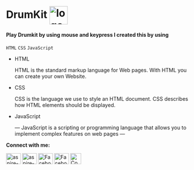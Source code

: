 # DrumKit <a href="https://aspire-srv.github.io/DrumKit/" target="blank"><img align="center" src="https://encrypted-tbn0.gstatic.com/images?q=tbn:ANd9GcTp8tQG5G6KIQKnrym0hcExpn8aaOS3gULcS__nv6ReRJ737QY13g3Tf5mB_VWFcekL52s&usqp=CAU" alt="logo" height="50" width="50" /></a>
#### Play Drumkit by using mouse and keypress I created this by using
  `HTML` `CSS` `JavaScript` 

<ul>
  <li>HTML</li>
  <p>HTML is the standard markup language for Web pages.
    With HTML you can create your own Website.</p>
  <li>CSS</li>
  <p>CSS is the language we use to style an HTML document.
   CSS describes how HTML elements should be displayed.</p>
  <li>JavaScript</li>
  <p> — JavaScript is a scripting or programming language that allows you to implement complex features on web pages —</p>
  
  
  </ul>

**Connect with me:**
<p align="left">
<a href="https://www.linkedin.com/in/sourabh-kashyap-539924176/" target="blank"><img align="center" src="https://cdn.jsdelivr.net/npm/simple-icons@3.0.1/icons/linkedin.svg" alt="aspire-srv" height="30" width="40" /></a>
  <a href="https://twitter.com/shariff_Srv" target="blank"><img align="center" src="https://cdn.jsdelivr.net/npm/simple-icons@3.0.1/icons/twitter.svg" alt="aspire-srv" height="30" width="40" /></a>
   <a href="https://www.facebook.com/sourabh.kashyap.3597" target="blank"><img align="center" src="https://cdn.jsdelivr.net/npm/simple-icons@3.0.1/icons/facebook.svg" alt="Facebook" height="30" width="40" /></a>
  <a href="mailto:sk857087@gmail.com" target="blank"><img align="center" src="https://cdn.jsdelivr.net/npm/simple-icons@3.0.1/icons/gmail.svg" alt="Facebook" height="30" width="40" /></a>
   <a href="https://codepen.io/your-work" target="blank"><img align="center" src="https://cpwebassets.codepen.io/assets/social/facebook-default-05cf522ae1d4c215ae0f09d866d97413a2204b6c9339c6e7a1b96ab1d4a7340f.png" alt="CodePen.io" height="30" width="30" /></a>
</p>

